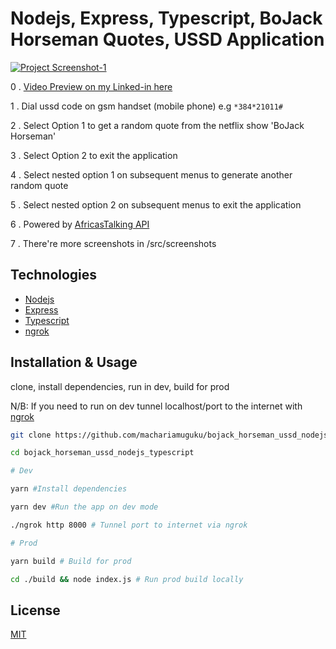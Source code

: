 # Nodejs, Express, Typescript, BoJack Horseman Quotes, USSD Application

[![Project Screenshot-1][product-screenshot-1]](http://www.muguku.co.ke/)

0 . [Video Preview on my Linked-in here](https://www.linkedin.com/posts/machariamuguku_nodejs-expressjs-typescript-activity-6758332708801265665-fHey)

1 . Dial ussd code on gsm handset (mobile phone) e.g `*384*21011#`

2 . Select Option 1 to get a random quote from the netflix show 'BoJack Horseman'

3 . Select Option 2 to exit the application

4 . Select nested option 1 on subsequent menus to generate another random quote

5 . Select nested option 2 on subsequent menus to exit the application

6 . Powered by [AfricasTalking API](https://africastalking.com/)

7 . There're more screenshots in /src/screenshots

## Technologies

- [Nodejs](https://nodejs.org/)
- [Express](https://expressjs.com/)
- [Typescript](https://www.typescriptlang.org/)
- [ngrok](https://ngrok.com/)

## Installation & Usage

clone, install dependencies, run in dev, build for prod

N/B: If you need to run on dev tunnel localhost/port to the internet with [ngrok](https://ngrok.com/)

```bash
git clone https://github.com/machariamuguku/bojack_horseman_ussd_nodejs_typescript.git

cd bojack_horseman_ussd_nodejs_typescript

# Dev

yarn #Install dependencies

yarn dev #Run the app on dev mode

./ngrok http 8000 # Tunnel port to internet via ngrok

# Prod

yarn build # Build for prod

cd ./build && node index.js # Run prod build locally
```

## License

[MIT](https://choosealicense.com/licenses/mit/)

[product-screenshot-1]: src/screenshots/3.png

